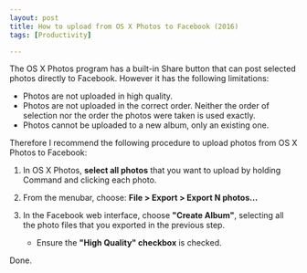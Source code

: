 ```yaml
---
layout: post
title: How to upload from OS X Photos to Facebook (2016)
tags: [Productivity]

---
```


The OS X Photos program has a built-in Share button that can post selected photos directly to Facebook. However it has the following limitations:

* Photos are not uploaded in high quality.
* Photos are not uploaded in the correct order. Neither the order of selection nor the order the photos were taken is used exactly.
* Photos cannot be uploaded to a new album, only an existing one.

Therefore I recommend the following procedure to upload photos from OS X Photos to Facebook:

1. In OS X Photos, **select all photos** that you want to upload by holding Command and clicking each photo.

2. From the menubar, choose: **File > Export > Export N photos...**

3. In the Facebook web interface, choose **"Create Album"**, selecting all the photo files that you exported in the previous step.

    * Ensure the **"High Quality" checkbox** is checked.

Done.